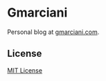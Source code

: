 # Gmarciani

Personal blog at [gmarciani.com](https://gmarciani.com).

## License

[MIT License](https://opensource.org/licenses/MIT)